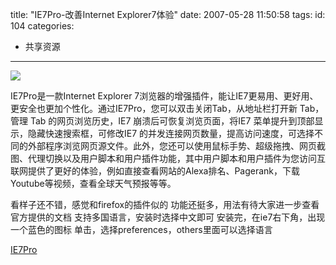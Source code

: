title: "IE7Pro-改善Internet Explorer7体验"
date: 2007-05-28 11:50:58
tags:
id: 104
categories:
  - 共享资源
---

![](/images/)

IE7Pro是一款Internet Explorer 7浏览器的增强插件，能让IE7更易用、更好用、更安全也更加个性化。通过IE7Pro，您可以双击关闭Tab，从地址栏打开新 Tab，管理 Tab 的网页浏览历史，IE7 崩溃后可恢复浏览页面，将IE7 菜单提升到顶部显示，隐藏快速搜索框，可修改IE7 的并发连接网页数量，提高访问速度，可选择不同的外部程序浏览网页源文件。此外，您还可以使用鼠标手势、超级拖拽、网页截图、代理切换以及用户脚本和用户插件功能，其中用户脚本和用户插件为您访问互联网提供了更好的体验，例如直接查看网站的Alexa排名、Pagerank，下载Youtube等视频，查看全球天气预报等等。

看样子还不错，感觉和firefox的插件似的
功能还挺多，用法有待大家进一步查看官方提供的文档
支持多国语言，安装时选择中文即可
安装完，在ie7右下角，出现一个蓝色的图标
单击，选择preferences，others里面可以选择语言

[IE7Pro](http://www.ie7pro.com/)